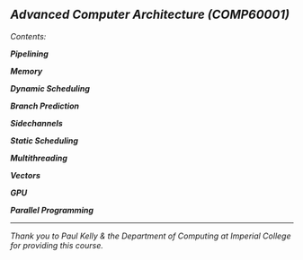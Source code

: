 ## _Advanced Computer Architecture (COMP60001)_

_Contents:_

**_Pipelining_**

**_Memory_**

**_Dynamic Scheduling_**

**_Branch Prediction_**

**_Sidechannels_**

**_Static Scheduling_**

**_Multithreading_**

**_Vectors_**

**_GPU_**

**_Parallel Programming_**

- - - 

_Thank you to Paul Kelly & the Department of Computing at Imperial College for providing this course._
